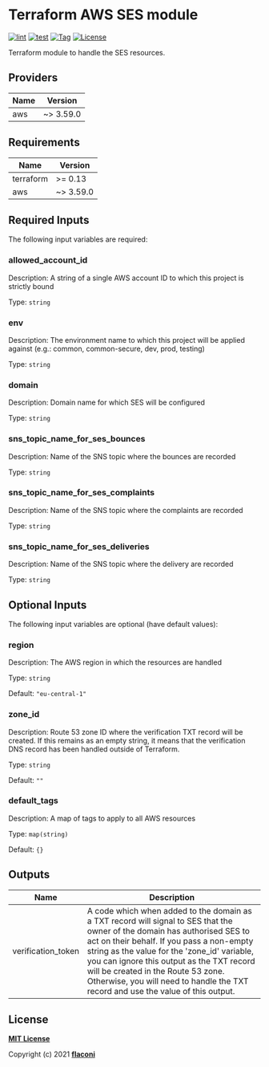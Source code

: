 # Terraform AWS SES module

[![lint](https://github.com/flaconi/terraform-aws-ses/workflows/lint/badge.svg)](https://github.com/flaconi/terraform-aws-ses/actions?query=workflow%3Alint)
[![test](https://github.com/flaconi/terraform-aws-ses/workflows/test/badge.svg)](https://github.com/flaconi/terraform-aws-ses/actions?query=workflow%3Atest)
[![Tag](https://img.shields.io/github/tag/flaconi/terraform-aws-ses.svg)](https://github.com/flaconi/terraform-aws-ses/releases)
[![License](https://img.shields.io/badge/license-MIT-blue.svg)](https://opensource.org/licenses/MIT)

Terraform module to handle the SES resources.

<!-- TFDOCS_HEADER_START -->


<!-- TFDOCS_HEADER_END -->

<!-- TFDOCS_PROVIDER_START -->
## Providers

| Name | Version |
|------|---------|
| aws | ~> 3.59.0 |

<!-- TFDOCS_PROVIDER_END -->

<!-- TFDOCS_REQUIREMENTS_START -->
## Requirements

| Name | Version |
|------|---------|
| terraform | >= 0.13 |
| aws | ~> 3.59.0 |

<!-- TFDOCS_REQUIREMENTS_END -->

<!-- TFDOCS_INPUTS_START -->
## Required Inputs

The following input variables are required:

### allowed\_account\_id

Description: A string of a single AWS account ID to which this project is strictly bound

Type: `string`

### env

Description: The environment name to which this project will be applied against (e.g.: common, common-secure, dev, prod, testing)

Type: `string`

### domain

Description: Domain name for which SES will be configured

Type: `string`

### sns\_topic\_name\_for\_ses\_bounces

Description: Name of the SNS topic where the bounces are recorded

Type: `string`

### sns\_topic\_name\_for\_ses\_complaints

Description: Name of the SNS topic where the complaints are recorded

Type: `string`

### sns\_topic\_name\_for\_ses\_deliveries

Description: Name of the SNS topic where the delivery are recorded

Type: `string`

## Optional Inputs

The following input variables are optional (have default values):

### region

Description: The AWS region in which the resources are handled

Type: `string`

Default: `"eu-central-1"`

### zone\_id

Description: Route 53 zone ID where the verification TXT record will be created. If this remains as an empty string, it means that the verification DNS record has been handled outside of Terraform.

Type: `string`

Default: `""`

### default\_tags

Description: A map of tags to apply to all AWS resources

Type: `map(string)`

Default: `{}`

<!-- TFDOCS_INPUTS_END -->

<!-- TFDOCS_OUTPUTS_START -->
## Outputs

| Name | Description |
|------|-------------|
| verification\_token | A code which when added to the domain as a TXT record will signal to SES that the owner of the domain has authorised SES to act on their behalf. If you pass a non-empty string as the value for the 'zone\_id' variable, you can ignore this output as the TXT record will be created in the Route 53 zone. Otherwise, you will need to handle the TXT record and use the value of this output. |

<!-- TFDOCS_OUTPUTS_END -->

## License

**[MIT License](LICENSE)**

Copyright (c) 2021 **[flaconi](https://github.com/flaconi)**
